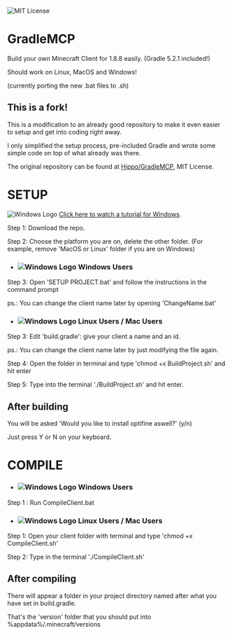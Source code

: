 ![MIT License](https://img.shields.io/badge/License-MIT-4493D4)
# GradleMCP
Build your own Minecraft Client for 1.8.8 easily. (Gradle 5.2.1 included!)

Should work on Linux, MacOS and Windows!

(currently porting the new .bat files to .sh) 

## This is a fork!

This is a modification to an already good repository to make it even easier to setup and get into coding right away.

I only simplified the setup process, pre-included Gradle and wrote some simple code on top of what already was there.

The original repository can be found at [Hippo/GradleMCP](https://github.com/Hippo/GradleMCP), MIT License.

# SETUP #

![Windows Logo](https://i.imgur.com/3K2Zww1.png) [Click here to watch a tutorial for Windows](https://www.youtube.com/watch?v=XhfhhflmSd8).

Step 1: Download the repo.

Step 2: Choose the platform you are on, delete the other folder.
(For example, remove 'MacOS or Linux' folder if you are on Windows)

- ### ![Windows Logo](https://i.imgur.com/3K2Zww1.png) Windows Users

Step 3: Open 'SETUP PROJECT.bat' and follow the instructions in the command prompt

ps.: You can change the client name later by opening 'ChangeName.bat'

- ### ![Windows Logo](https://i.imgur.com/Gk0yCdH.png) Linux Users / Mac Users

Step 3: Edit 'build.gradle': give your client a name and an id.

ps.: You can change the client name later by just modifying the file again.

Step 4: Open the folder in terminal and type 'chmod +x BuildProject.sh' and hit enter

Step 5: Type into the terminal './BuildProject.sh' and hit enter.

## After building
You will be asked 'Would you like to install optifine aswell?' (y/n)

Just press Y or N on your keyboard.

# COMPILE #

- ### ![Windows Logo](https://i.imgur.com/3K2Zww1.png) Windows Users

Step 1 : Run CompileClient.bat

- ### ![Windows Logo](https://i.imgur.com/Gk0yCdH.png) Linux Users / Mac Users

Step 1: Open your client folder with terminal and type 'chmod +x CompileClient.sh'

Step 2: Type in the terminal './CompileClient.sh'

## After compiling
There will appear a folder in your project directory named after what you have set in build.gradle.

That's the 'version' folder that you should put into %appdata%/.minecraft/versions
